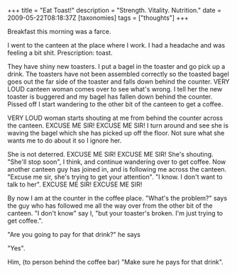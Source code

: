 +++
title = "Eat Toast!"
description = "Strength. Vitality. Nutrition."
date = 2009-05-22T08:18:37Z
[taxonomies]
tags = ["thoughts"]
+++


Breakfast this morning was a farce.

I went to the canteen at the place where I work. I had a headache and
was feeling a bit shit. Prescription: toast.

They have shiny new toasters. I put a bagel in the toaster and go pick
up a drink. The toasters have not been assembled correctly so the
toasted bagel goes out the far side of the toaster and falls down
behind the counter. VERY LOUD canteen woman comes over to see what's
wrong. I tell her the new toaster is buggered and my bagel has fallen
down behind the counter. Pissed off I start wandering to the other bit
of the canteen to get a coffee.

VERY LOUD woman starts shouting at me from behind the counter across
the canteen. EXCUSE ME SIR! EXCUSE ME SIR! I turn around and see she is
waving the bagel which she has picked up off the floor. Not sure what
she wants me to do about it so I ignore her.

She is not deterred. EXCUSE ME SIR! EXCUSE ME SIR! She's shouting.
"She'll stop soon", I think, and continue wandering over to get coffee.
Now another canteen guy has joined in, and is following me across the
canteen. "Excuse me sir, she's trying to get your attention". "I know.
I don't want to talk to her". EXCUSE ME SIR! EXCUSE ME SIR!

By now I am at the counter in the coffee place. "What's the problem?"
says the guy who has followed me all the way over from the other bit of
the canteen. "I don't know" say I, "but your toaster's broken. I'm just
trying to get coffee.".

"Are you going to pay for that drink?" he says

"Yes".

Him, (to person behind the coffee bar) "Make sure he pays for that
drink".

[1]: http://www.uncarved.com/articles/toast
[2]: http://www.uncarved.com/
[3]: http://www.uncarved.com/articles/contact
[4]: http://www.uncarved.com/login/
[5]: http://www.uncarved.com/tags/thoughts
